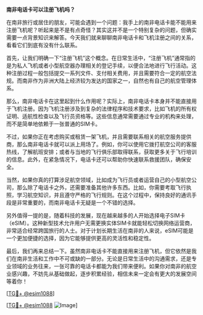 **南非电话卡可以注册飞机吗？**

在南非旅行或居住的朋友，可能会遇到一个问题：我手上的南非电话卡能不能用来注册飞机呢？听起来是不是有点奇怪？其实这并不是一个特别复杂的问题，但确实需要一点背景知识来解答。今天我们就来聊聊南非电话卡和飞机注册之间的关系，看看它们到底有没有什么联系。

首先，让我们明确一下“注册飞机”这个概念。在日常生活中，“注册飞机”通常指的是为私人飞机或者小型航空器办理相关的登记手续，以便合法地进行飞行活动。这种注册过程一般包括提交一系列文件、支付相关费用，并且需要符合一定的航空法规。而南非作为非洲大陆上经济较为发达的国家之一，自然也有自己的航空管理体系。

那么，南非电话卡在这里起到什么作用呢？实际上，南非电话卡本身并不能直接用于飞机注册。因为飞机注册涉及到复杂的法律程序和技术要求，比如飞机的所有权证明、适航性检查以及飞行员资格等。这些信息通常需要通过专业的机构来处理，而不是简单地依赖于一张普通的SIM卡。

不过，如果你正在考虑购买或租赁一架飞机，并且需要联系相关的航空服务提供商，那么南非电话卡就可以派上用场了。例如，你可以使用它拨打航空公司的客服热线，了解航班安排；或者与当地的飞行俱乐部取得联系，获取更多关于飞行培训的信息。此外，在紧急情况下，电话卡还可以帮助你快速联系救援团队，确保安全。

当然，如果你真的打算涉足航空领域，比如成为飞行员或者运营自己的小型航空公司，那么除了电话卡之外，还需要准备其他许多东西。比如，你需要考取飞行执照，学习航空知识，并且遵守严格的飞行规则。在这个过程中，保持良好的通讯手段是非常重要的，而南非电话卡无疑是一个不错的选择。

另外值得一提的是，随着科技的发展，现在越来越多的人开始选择电子SIM卡（eSIM）。这种新型技术允许用户无需更换实体SIM卡就能轻松切换网络运营商，非常适合经常跨国旅行的人士。对于计划长期生活在南非的人来说，eSIM可能是一个更加便捷的选择，因为它能够提供更高的灵活性和稳定性。

最后，我们再来总结一下。虽然南非电话卡不能直接用来注册飞机，但它依然是我们在南非生活和工作中不可或缺的一部分。无论是日常生活中的沟通需求，还是专业领域的业务往来，一张可靠的电话卡都能为我们带来便利。如果你对南非的航空业感兴趣，不妨先从基础做起，逐步积累经验，相信未来一定会有更大的发展空间等着你！

[[TG💪+ @esim1088](https://t.me/s/esim1088)]

[[TG💪+ @esim1088](https://t.me/s/esim1088) ![Image](https://i.postimg.cc/4NQfJmqS/Snipaste-2025-05-13-00-14-12.png)]